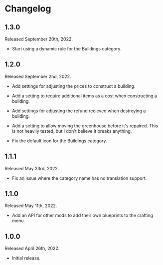 # Changelog

## 1.3.0
Released September 20th, 2022.

* Start using a dynamic rule for the Buildings category.


## 1.2.0
Released September 2nd, 2022.

* Add settings for adjusting the prices to construct a building.
* Add a setting to require additional items as a cost when constructing a building.
* Add settings for adjusting the refund recieved when destroying a building.
* Add a setting to allow moving the greenhouse before it's repaired. This is not
  heavily tested, but I don't believe it breaks anything.

* Fix the default icon for the Buildings category.


## 1.1.1
Released May 23rd, 2022.

* Fix an issue where the category name has no translation support.


## 1.1.0
Released May 11th, 2022.

* Add an API for other mods to add their own blueprints to the crafting menu.


## 1.0.0
Released April 26th, 2022.

* Initial release.
